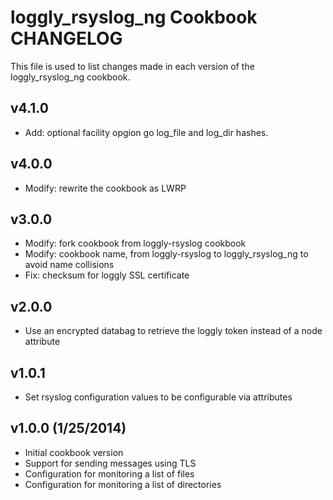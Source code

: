 loggly_rsyslog_ng Cookbook CHANGELOG
==========================
This file is used to list changes made in each version of the loggly_rsyslog_ng cookbook.

v4.1.0
------------------

- Add: optional facility opgion go log_file and log_dir hashes.

v4.0.0
------------------

- Modify: rewrite the cookbook as LWRP

v3.0.0
------------------

- Modify: fork cookbook from loggly-rsyslog cookbook
- Modify: cookbook name, from loggly-rsyslog to loggly_rsyslog_ng to avoid name collisions
- Fix: checksum for loggly SSL certificate

v2.0.0
------------------
- Use an encrypted databag to retrieve the loggly token instead of a node attribute

v1.0.1
-------------------
- Set rsyslog configuration values to be configurable via attributes

v1.0.0 (1/25/2014)
-------------------
- Initial cookbook version
- Support for sending messages using TLS
- Configuration for monitoring a list of files
- Configuration for monitoring a list of directories
